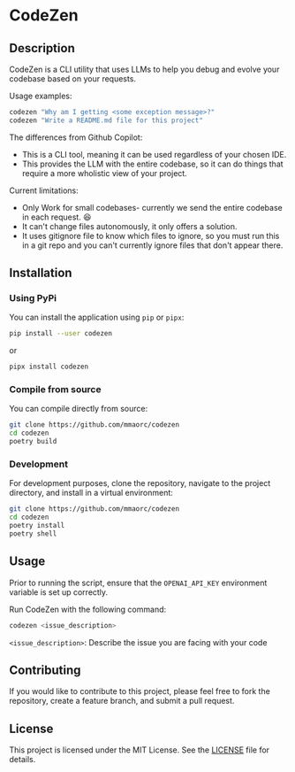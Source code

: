 # CodeZen

## Description

CodeZen is a CLI utility that uses LLMs to help you debug and evolve your codebase based on your requests.

Usage examples:
```bash
codezen "Why am I getting <some exception message>?"
codezen "Write a README.md file for this project"
```

The differences from Github Copilot:
* This is a CLI tool, meaning it can be used regardless of your chosen IDE.
* This provides the LLM with the entire codebase, so it can do things that require a more wholistic view of your project.

Current limitations:
* Only Work for small codebases- currently we send the entire codebase in each request. 😆
* It can't change files autonomously, it only offers a solution.
* It uses gitignore file to know which files to ignore, so you must run this in a git repo and you can't currently ignore files that don't appear there.


## Installation
### Using PyPi
You can install the application using `pip` or `pipx`:
```bash
pip install --user codezen
```
or
```bash
pipx install codezen
```

### Compile from source

You can compile directly from source:
```bash
git clone https://github.com/mmaorc/codezen
cd codezen
poetry build
```


### Development
For development purposes, clone the repository, navigate to the project directory, and install in a virtual environment:

```bash
git clone https://github.com/mmaorc/codezen
cd codezen
poetry install
poetry shell
```

## Usage

Prior to running the script, ensure that the `OPENAI_API_KEY` environment variable is set up correctly.

Run CodeZen with the following command:

```bash
codezen <issue_description>
```

`<issue_description>`: Describe the issue you are facing with your code


## Contributing

If you would like to contribute to this project, please feel free to fork the repository, create a feature branch, and submit a pull request.

## License

This project is licensed under the MIT License. See the [LICENSE](./LICENSE) file for details.
